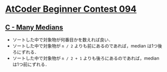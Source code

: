 # [AtCoder Beginner Contest 094](https://atcoder.jp/contests/abc094/tasks)

## [C - Many Medians](https://atcoder.jp/contests/abc094/tasks/arc095_a)
- ソートした中で対象物が何番目かを数えれば良い．
- ソートした中で対象物が `n / 2` よりも前にあるのであれば，median は1つ後ろにずれる．
- ソートした中で対象物が `n / 2 + 1` よりも後ろにあるのであれば，median は1つ前にずれる．
